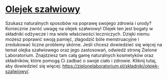 # [Olejek szałwiowy](https://zielonelaboratorium.pl/składniki/olejek-szalwiowy/)

Szukasz naturalnych sposobów na poprawę swojego zdrowia i urody? Koniecznie zwróć uwagę na olejek szałwiowy! Olejek ten jest bogaty w składniki odżywcze i ma wiele właściwości leczniczych. Dzięki niemu możesz poprawić swoją pamięć, złagodzić bóle menstruacyjne i zredukować liczne problemy skórne. Jeśli chcesz dowiedzieć się więcej na temat olejka szałwiowego oraz jego zastosowań, odwiedź stronę Zielone Laboratorium. Znajdziesz tam całą gamę naturalnych kosmetyków oraz składników, które pomogą Ci zadbać o swoje ciało i zdrowie. Kliknij tutaj, aby dowiedzieć się więcej: https://zielonelaboratorium.pl/składniki/olejek-szalwiowy/.